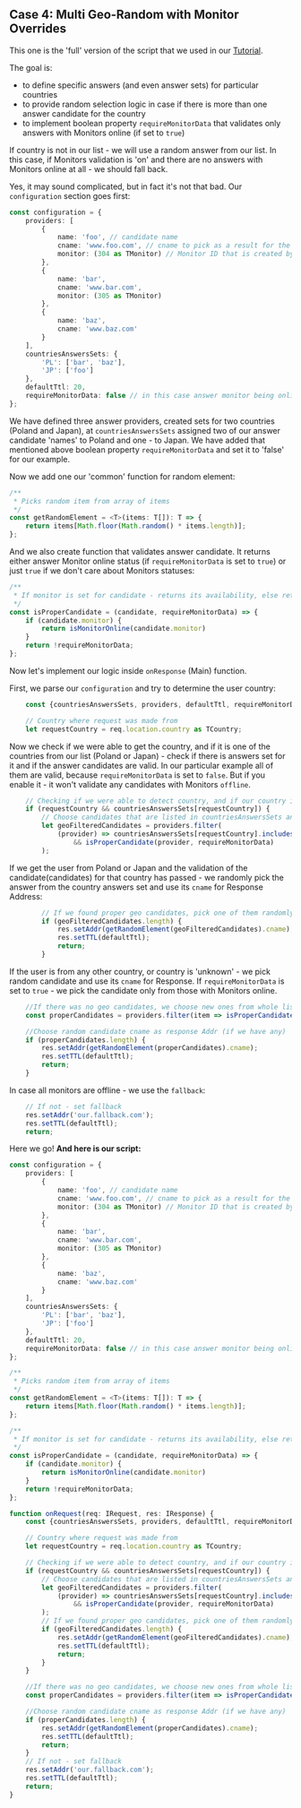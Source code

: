 ## Case 4: Multi Geo-Random with Monitor Overrides <a name="case4"></a>
This one is the 'full' version of the script that we used in our [Tutorial](Tutorial#countrieswithrandom). 

The goal is:
* to define specific answers (and even answer sets) for particular countries
* to provide random selection logic in case if there is more than one answer candidate for the country 
* to implement boolean property `requireMonitorData` that validates only answers with Monitors online (if set to `true`)

If country is not in our list - we will use a random answer from our list. In this case, if Monitors validation is 'on' and there are no answers with Monitors online at all - we should fall back.

Yes, it may sound complicated, but in fact it's not that bad. Our `configuration` section goes first: 
```typescript
const configuration = {
    providers: [
        {
            name: 'foo', // candidate name
            cname: 'www.foo.com', // cname to pick as a result for the response Addr
            monitor: (304 as TMonitor) // Monitor ID that is created by user to monitor hostname
        },
        {
            name: 'bar',
            cname: 'www.bar.com',
            monitor: (305 as TMonitor)
        },
        {
            name: 'baz',
            cname: 'www.baz.com'
        }
    ],
    countriesAnswersSets: {
        'PL': ['bar', 'baz'],
        'JP': ['foo']
    },
    defaultTtl: 20,
    requireMonitorData: false // in this case answer monitor being online is not required
};
```
We have defined three answer providers, created sets for two countries (Poland and Japan), at `countriesAnswersSets` assigned two of our answer candidate 'names' to Poland and one - to Japan. We have added that mentioned above boolean property `requireMonitorData` and set it to 'false' for our example. 

Now we add one our 'common' function for random element:
```typescript
/**
 * Picks random item from array of items
 */
const getRandomElement = <T>(items: T[]): T => {
    return items[Math.floor(Math.random() * items.length)];
};
```
And we also create function that validates answer candidate. It returns either answer Monitor online status (if `requireMonitorData` is set to `true`) or just `true` if we don't care about Monitors statuses:
```typescript
/**
 * If monitor is set for candidate - returns its availability, else returns true if monitor is not required
 */
const isProperCandidate = (candidate, requireMonitorData) => {
    if (candidate.monitor) {
        return isMonitorOnline(candidate.monitor)
    }
    return !requireMonitorData;
};
```
Now let's implement our logic inside `onResponse` (Main) function.

First, we parse our `configuration` and try to determine the user country:
```typescript
    const {countriesAnswersSets, providers, defaultTtl, requireMonitorData} = configuration;

    // Country where request was made from
    let requestCountry = req.location.country as TCountry;
```
Now we check if we were able to get the country, and if it is one of the countries from our list (Poland or Japan) - check if there is answers set for it and if the answer candidates are valid. In our particular example all of them are valid, because `requireMonitorData` is set to `false`. But if you enable it - it won't validate any candidates with Monitors `offline`.
```typescript
    // Checking if we were able to detect country, and if our country is listed in countriesAnswersSets list
    if (requestCountry && countriesAnswersSets[requestCountry]) {
        // Choose candidates that are listed in countriesAnswersSets and are proper candidates
        let geoFilteredCandidates = providers.filter(
            (provider) => countriesAnswersSets[requestCountry].includes(provider.name)
                && isProperCandidate(provider, requireMonitorData)
        );
```
If we get the user from Poland or Japan and the validation of the candidate(candidates) for that country has passed - we randomly pick the answer from the country answers set and use its `cname` for Response Address:
```typescript
        // If we found proper geo candidates, pick one of them randomly and use cname for the answer
        if (geoFilteredCandidates.length) {
            res.setAddr(getRandomElement(geoFilteredCandidates).cname);
            res.setTTL(defaultTtl);
            return;
        }
```  
If the user is from any other country, or country is 'unknown' - we pick random candidate and use its `cname` for Response. If `requireMonitorData` is set to `true` - we pick the candidate only from those with Monitors online.
```typescript
    //If there was no geo candidates, we choose new ones from whole list by monitor filter
    const properCandidates = providers.filter(item => isProperCandidate(item, requireMonitorData));

    //Choose random candidate cname as response Addr (if we have any)
    if (properCandidates.length) {
        res.setAddr(getRandomElement(properCandidates).cname);
        res.setTTL(defaultTtl);
        return;
    }
```
In case all monitors are offline - we use the `fallback`:
```typescript
    // If not - set fallback 
    res.setAddr('our.fallback.com');
    res.setTTL(defaultTtl);
    return;
```
Here we go! **And here is our script:**
```typescript
const configuration = {
    providers: [
        {
            name: 'foo', // candidate name
            cname: 'www.foo.com', // cname to pick as a result for the response Addr
            monitor: (304 as TMonitor) // Monitor ID that is created by user to monitor hostname
        },
        {
            name: 'bar',
            cname: 'www.bar.com',
            monitor: (305 as TMonitor)
        },
        {
            name: 'baz',
            cname: 'www.baz.com'
        }
    ],
    countriesAnswersSets: {
        'PL': ['bar', 'baz'],
        'JP': ['foo']
    },
    defaultTtl: 20,
    requireMonitorData: false // in this case answer monitor being online is not required
};

/**
 * Picks random item from array of items
 */
const getRandomElement = <T>(items: T[]): T => {
    return items[Math.floor(Math.random() * items.length)];
};

/**
 * If monitor is set for candidate - returns its availability, else returns true if monitor is not required
 */
const isProperCandidate = (candidate, requireMonitorData) => {
    if (candidate.monitor) {
        return isMonitorOnline(candidate.monitor)
    }
    return !requireMonitorData;
};

function onRequest(req: IRequest, res: IResponse) {
    const {countriesAnswersSets, providers, defaultTtl, requireMonitorData} = configuration;

    // Country where request was made from
    let requestCountry = req.location.country as TCountry;

    // Checking if we were able to detect country, and if our country is listed in countriesAnswersSets list
    if (requestCountry && countriesAnswersSets[requestCountry]) {
        // Choose candidates that are listed in countriesAnswersSets and are proper candidates
        let geoFilteredCandidates = providers.filter(
            (provider) => countriesAnswersSets[requestCountry].includes(provider.name)
                && isProperCandidate(provider, requireMonitorData)
        );
        // If we found proper geo candidates, pick one of them randomly and use cname for the answer
        if (geoFilteredCandidates.length) {
            res.setAddr(getRandomElement(geoFilteredCandidates).cname);
            res.setTTL(defaultTtl);
            return;
        }
    }

    //If there was no geo candidates, we choose new ones from whole list by monitor filter
    const properCandidates = providers.filter(item => isProperCandidate(item, requireMonitorData));

    //Choose random candidate cname as response Addr (if we have any)
    if (properCandidates.length) {
        res.setAddr(getRandomElement(properCandidates).cname);
        res.setTTL(defaultTtl);
        return;
    }
    // If not - set fallback 
    res.setAddr('our.fallback.com');
    res.setTTL(defaultTtl);
    return;
}
```